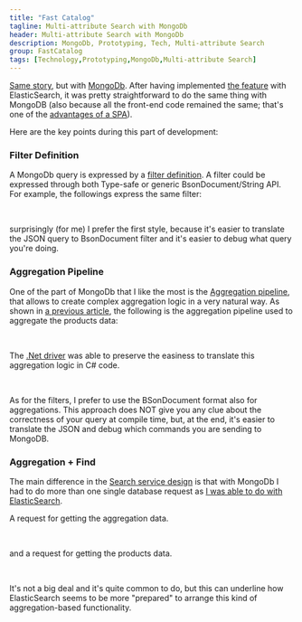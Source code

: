 ```yaml
---
title: "Fast Catalog"
tagline: Multi-attribute Search with MongoDb
header: Multi-attribute Search with MongoDb
description: MongoDb, Prototyping, Tech, Multi-attribute Search
group: FastCatalog
tags: [Technology,Prototyping,MongoDb,Multi-attribute Search]
---
```


<a href="{{ BASE_PATH }}/2015/07/26/fastcatalog-web-elastic/" target="_blank">Same story</a>, but with <a href="https://www.mongodb.org/" target="_blank">MongoDb</a>. After having implemented <a href="{{ BASE_PATH }}/2015/06/08/fastcatalog-intro/" target="_blank">the feature</a> with ElasticSearch, it was pretty straightforward to do the same thing with MongoDB (also because all the front-end code remained the same; that's one of the <a href="{{ BASE_PATH }}/2014/01/05/discitur-prerequisiti_en#" target="_blank">advantages of a SPA</a>).

Here are the key points during this part of development:

### Filter Definition
A MongoDb query is expressed by a <a href="http://mongodb.github.io/mongo-csharp-driver/2.0/reference/driver/definitions/#filters" target="_blank">filter definition</a>.
A filter could be expressed through both Type-safe or generic BsonDocument/String API. For example, the followings express the same filter:

<script type="syntaxhighlighter" class="brush: csharp">
<![CDATA[
var bsonFilter = new BsonDocument{
	{
		"$and", new BsonArray{
			new BsonDocument{ {"Code", "Product Code"} },
			new BsonDocument{ {"Description", "Product Description"} }
		}
	}
};

var typeSafeFilter = Builders<MongoProduct>.Filter.And(
	Builders<MongoProduct>.Filter.Eq(a => a.Code, "Product Code"),
	Builders<MongoProduct>.Filter.Eq(a => a.Description, "Product Description")
	);
]]></script> 

surprisingly (for me) I prefer the first style, because it's easier to translate the JSON query to BsonDocument filter and it's easier to debug what query you're doing.

### Aggregation Pipeline
One of the part of MongoDb that I like the most is the <a href="http://docs.mongodb.org/manual/core/aggregation-pipeline/" target="_blank">Aggregation pipeline</a>, that allows to create complex aggregation logic in a very natural way. As shown in <a href="{{ BASE_PATH }}/2015/06/22/fastcatalog-sql2mongo/#query-for-all-product-attributes-2300ms" target="_blank">a previous article</a>, the following is the aggregation pipeline used to aggregate the products data:

<script type="syntaxhighlighter" class="brush: js">
<![CDATA[
db.Products.aggregate([
	{$unwind: "$Attributes"},
	{$group: { _id: "$Attributes", total: {$sum: 1} }},
	{$sort: {"_id.Value":1}},
	{$group: { _id: "$_id.Key", Properties: {$push: {Value:"$_id.Value", Count:"$total"}}}},
	{$sort: {_id:1, "Properties.Value": 1}}
]);
]]></script> 

The <a href="http://mongodb.github.io/mongo-csharp-driver/2.0/" target="_blank">.Net driver</a> was able to preserve the easiness to translate this aggregation logic in C# code.

<script type="syntaxhighlighter" class="brush: csharp">
<![CDATA[
var collection = database.GetCollection<BsonDocument>("Products");

var unwindAttributes = new BsonDocument{
	{
		"$unwind", "$Attributes"
	}
};

var groupAttributes = new BsonDocument{
	{
		"$group", new BsonDocument{
			{"_id", "$Attributes"}, 
			{"total", new BsonDocument("$sum", 1)} 
		}
	}
};

var sort = new BsonDocument{
	{
		"$sort", new BsonDocument{
			{"_id.Value", 1}
		}
	}
};

var groupValuesPerAttribute = new BsonDocument{
	{
		"$group", new BsonDocument{
			{"_id", "$_id.Key"}, 
			{"Properties", new BsonDocument{
				{
					"$push", new BsonDocument{
							{"Value", "$_id.Value"},
							{"Count", "$total"}
						}
					}
				} 
			}
		}
	}
};

var sortValues = new BsonDocument{
	{
		"$sort", new BsonDocument{
			{"_id", 1},
			{"Properties.Value", 1}
		}
	}
};

var aggregate = await collection.AggregateAsync<BsonDocument>(new[] { 
	unwindAttributes, 
	groupAttributes, 
	sort, 
	groupValuesPerAttribute, 
	sortValues 
});
]]></script> 

As for the filters, I prefer to use the BSonDocument format also for aggregations. This approach does NOT give you any clue about the correctness of your query at compile time, but, at the end, it's easier to translate the JSON and debug which commands you are sending to MongoDB.



### Aggregation + Find
The main difference in the <a href="https://github.com/williamverdolini/FastCatalog/blob/master/Catalog/Web/Areas/Mongo/Services/CatalogRepository.cs#L59-L69" target="_blank">Search service design</a> is that with MongoDb I had to do more than one single database request as <a href="https://github.com/williamverdolini/FastCatalog/blob/master/Catalog/Web/Areas/Elastic/Services/CatalogRepository.cs#L68" target="_blank">I was able to do with ElasticSearch</a>.

A request for getting the aggregation data.

<script type="syntaxhighlighter" class="brush: csharp;highlight: [5]">
<![CDATA[
private async Task<IList<BsonDocument>> SearchAggregations(SearchInput input)
{
	...
	var collection = database.GetCollection<BsonDocument>(MONGO_COLLECTION);
	var aggregate = await collection.AggregateAsync<BsonDocument>(new[] { 
			match,
			unwindAttributes, 
			groupAttributes, 
			sort, 
			groupValuesPerAttribute, 
			sortValues 
	});

	return aggregate.ToListAsync().Result;
}
]]></script> 


and a request for getting the products data.

<script type="syntaxhighlighter" class="brush: csharp;highlight: [4]">
<![CDATA[
private async Task<SearchResult> SearchDocuments(SearchInput input)
{
	var collection = database.GetCollection<MongoProduct>(MONGO_COLLECTION);
	var cursor = collection.Find(MatchDocuments(input));
	long count = await cursor.CountAsync();
	var result = await cursor.Skip(0).Limit(10).ToListAsync();
	...
}
]]></script> 

It's not a big deal and it's quite common to do, but this can underline how ElasticSearch seems to be more "prepared" to arrange this kind of aggregation-based functionality.